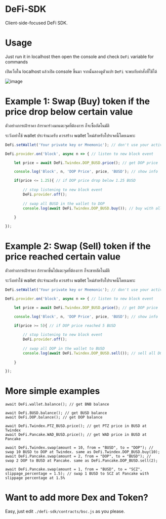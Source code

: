 # DeFi-SDK

Client-side-focused DeFi SDK.

# Usage

Just run it in localhost then open the console and check `DeFi` variable for commands

เปิดเว็บใน localhost แล้วเปิด console ขึ้นมา จากนั้นลองดูตัวแปร `DeFi` จะพบกับคำสั่งที่ใช้ได้

![image](https://user-images.githubusercontent.com/7013039/120934310-09aec500-c728-11eb-8e29-6a859753bd49.png)

# Example 1: Swap (Buy) token if the price drop below certain value
ตัวอย่างการเฝ้าราคา ถ้าราคาร่วงมาแตะจุดที่ต้องการ ก็จะซื้ออัตโนมัติ

ระวังอย่าใช้ wallet ประจำนะครับ ควรสร้าง wallet ใหม่สำหรับโปรเจคนี้โดยเฉพาะ

```javascript
DeFi.setWallet('Your private key or Mnemonic'); // don't use your active wallet here. create new one for this project instead.

DeFi.provider.on('block', async n => { // listen to new block event

    let price = await DeFi.Twindex.DOP_BUSD.price(); // get DOP price

    console.log('Block', n, 'DOP Price', price, 'BUSD'); // show info

    if(price <= 1.25){ // if DOP price drop below 1.25 BUSD
        
        // stop listening to new block event
        DeFi.provider.off(); 
        
        // swap all BUSD in the wallet to DOP
        console.log(await DeFi.Twindex.DOP_BUSD.buy()); // buy with all BUSD in the wallet. You can set specific amount too, using `.buy(amount)`.
  
    }

});

```

# Example 2: Swap (Sell) token if the price reached certain value
ตัวอย่างการเฝ้าราคา ถ้าราคาขึ้นไปแตะจุดที่ต้องการ ก็จะขายอัตโนมัติ

ระวังอย่าใช้ wallet ประจำนะครับ ควรสร้าง wallet ใหม่สำหรับโปรเจคนี้โดยเฉพาะ

```javascript
DeFi.setWallet('Your private key or Mnemonic'); // don't use your active wallet here. create new one for this project instead.

DeFi.provider.on('block', async n => { // listen to new block event

    let price = await DeFi.Twindex.DOP_BUSD.price(); // get DOP price

    console.log('Block', n, 'DOP Price', price, 'BUSD'); // show info

    if(price >= 5){ // if DOP price reached 5 BUSD
        
        // stop listening to new block event
        DeFi.provider.off(); 
        
        // swap all DOP in the wallet to BUSD
        console.log(await DeFi.Twindex.DOP_BUSD.sell()); // sell all DOP in the wallet. You can set specific amount too, using `.sell(amount)`
  
    }

});

```

# More simple examples
```
await DeFi.wallet.balance(); // get BNB balance

await DeFi.BUSD.balance(); // get BUSD balance
await DeFi.DOP.balance(); // get DOP balance

await DeFi.Twindex.PTZ_BUSD.price(); // get PTZ price in BUSD at Twindex
await DeFi.Pancake.WAD_BUSD.price(); // get WAD price in BUSD at Pancake

await DeFi.Twindex.swap(amount = 10, from = "BUSD", to = "DOP"); // swap 10 BUSD to DOP at Twindex. same as DeFi.Twindex.DOP_BUSD.buy(10);
await DeFi.Pancake.swap(amount = 2, from = "DOP", to = "BUSD"); // swap 2 DOP to BUSD at Pancake. same as DeFi.Pancake.DOP_BUSD.sell(2);

await DeFi.Pancake.swap(amount = 1, from = "BUSD", to = "SCZ", slippage_percentage = 1.5); // swap 1 BUSD to SCZ at Pancake with slippage percentage at 1.5%
```

# Want to add more Dex and Token?
Easy, just edit `./defi-sdk/contracts/bsc.js` as you please.
